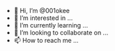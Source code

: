 - 👋 Hi, I’m @001okee
- 👀 I’m interested in ...
- 🌱 I’m currently learning ...
- 💞️ I’m looking to collaborate on ...
- 📫 How to reach me ...

<!---
001okee/001okee is a ✨ special ✨ repository because its `README.md` (this file) appears on your GitHub profile.
You can click the Preview link to take a look at your changes.
--->
